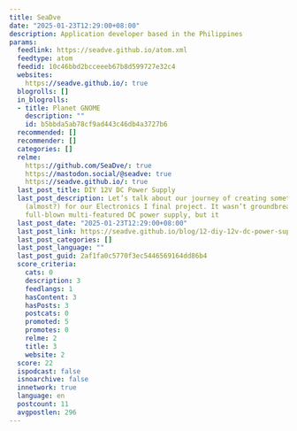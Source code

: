 ```yaml
---
title: SeaDve
date: "2025-01-23T12:29:00+08:00"
description: Application developer based in the Philippines
params:
  feedlink: https://seadve.github.io/atom.xml
  feedtype: atom
  feedid: 10c46bbd2bcceeeb67b8d599727e32c4
  websites:
    https://seadve.github.io/: true
  blogrolls: []
  in_blogrolls:
  - title: Planet GNOME
    description: ""
    id: b5bbda5ab78cf9ad443c46db4a3727b6
  recommended: []
  recommender: []
  categories: []
  relme:
    https://github.com/SeaDve/: true
    https://mastodon.social/@seadve: true
    https://seadve.github.io/: true
  last_post_title: DIY 12V DC Power Supply
  last_post_description: Let’s talk about our journey of creating something from scratch
    (almost?) for our Electronics I final project. It wasn’t groundbreaking like a
    full-blown multi-featured DC power supply, but it
  last_post_date: "2025-01-23T12:29:00+08:00"
  last_post_link: https://seadve.github.io/blog/12-diy-12v-dc-power-supply/
  last_post_categories: []
  last_post_language: ""
  last_post_guid: 2af1fa0c5770f3ec5446569164dd86b4
  score_criteria:
    cats: 0
    description: 3
    feedlangs: 1
    hasContent: 3
    hasPosts: 3
    postcats: 0
    promoted: 5
    promotes: 0
    relme: 2
    title: 3
    website: 2
  score: 22
  ispodcast: false
  isnoarchive: false
  innetwork: true
  language: en
  postcount: 11
  avgpostlen: 296
---
```

